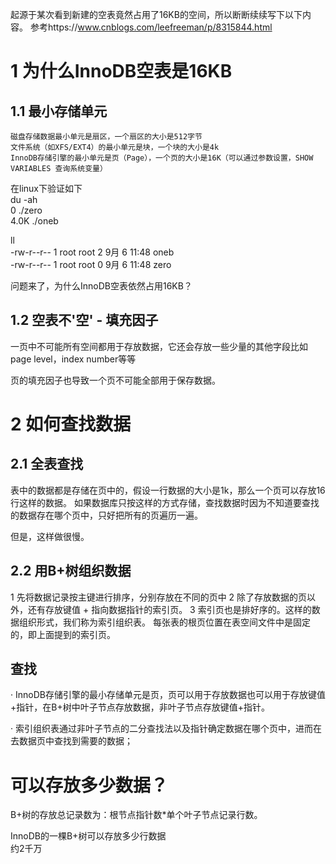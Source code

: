 起源于某次看到新建的空表竟然占用了16KB的空间，所以断断续续写下以下内容。
参考https://www.cnblogs.com/leefreeman/p/8315844.html

# 1 为什么InnoDB空表是16KB

## 1.1 最小存储单元
    磁盘存储数据最小单元是扇区，一个扇区的大小是512字节  
    文件系统（如XFS/EXT4）的最小单元是块，一个块的大小是4k  
    InnoDB存储引擎的最小单元是页（Page），一个页的大小是16K（可以通过参数设置，SHOW VARIABLES 查询系统变量）

在linux下验证如下   
du -ah  
0       ./zero  
4.0K    ./oneb  

ll  
-rw-r--r--   1 root root    2 9月   6 11:48 oneb  
-rw-r--r--   1 root root    0 9月   6 11:48 zero  
    
问题来了，为什么InnoDB空表依然占用16KB？

## 1.2 空表不'空' - 填充因子
一页中不可能所有空间都用于存放数据，它还会存放一些少量的其他字段比如page level，index number等等

页的填充因子也导致一个页不可能全部用于保存数据。 

# 2 如何查找数据

## 2.1 全表查找
表中的数据都是存储在页中的，假设一行数据的大小是1k，那么一个页可以存放16行这样的数据。
如果数据库只按这样的方式存储，查找数据时因为不知道要查找的数据存在哪个页中，只好把所有的页遍历一遍。  

但是，这样做很慢。
## 2.2 用B+树组织数据
1 先将数据记录按主键进行排序，分别存放在不同的页中
2 除了存放数据的页以外，还有存放键值 + 指向数据指针的索引页。
3 索引页也是排好序的。这样的数据组织形式，我们称为索引组织表。
每张表的根页位置在表空间文件中是固定的，即上面提到的索引页。

## 查找
· InnoDB存储引擎的最小存储单元是页，页可以用于存放数据也可以用于存放键值+指针，在B+树中叶子节点存放数据，非叶子节点存放键值+指针。

· 索引组织表通过非叶子节点的二分查找法以及指针确定数据在哪个页中，进而在去数据页中查找到需要的数据；

# 可以存放多少数据？
B+树的存放总记录数为：根节点指针数*单个叶子节点记录行数。

InnoDB的一棵B+树可以存放多少行数据  
约2千万


